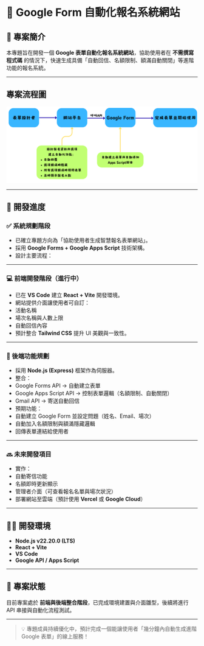 # 📘 Google Form 自動化報名系統網站

## 🧩 專案簡介
本專題旨在開發一個 **Google 表單自動化報名系統網站**，協助使用者在 **不需撰寫程式碼** 的情況下，快速生成具備「自動回信、名額限制、額滿自動關閉」等進階功能的報名系統。

---

## 專案流程圖
![](專案流程圖.png)

---

## 🚀 開發進度

### ✅ 系統規劃階段
- 已確立專題方向為「協助使用者生成智慧報名表單網站」。
- 採用 **Google Forms + Google Apps Script** 技術架構。
- 設計主要流程：
---

### 💻 前端開發階段（進行中）
- 已在 **VS Code** 建立 **React + Vite** 開發環境。
- 網站提供介面讓使用者可自訂：
- 活動名稱  
- 場次名稱與人數上限  
- 自動回信內容  
- 預計整合 **Tailwind CSS** 提升 UI 美觀與一致性。

---

### 🧠 後端功能規劃
- 採用 **Node.js (Express)** 框架作為伺服器。
- 整合：
- Google Forms API → 自動建立表單  
- Google Apps Script API → 控制表單邏輯（名額限制、自動關閉）  
- Gmail API → 寄送自動回信  
- 預期功能：
- 自動建立 Google Form 並設定問題（姓名、Email、場次）
- 自動加入名額限制與額滿隱藏邏輯
- 回傳表單連結給使用者

---

### 🔜 未來開發項目
- 實作：
- 自動寄信功能  
- 名額即時更新顯示  
- 管理者介面（可查看報名名單與場次狀況）  
- 部署網站至雲端（預計使用 **Vercel** 或 **Google Cloud**）

---

## 🧑‍💻 開發環境
- **Node.js v22.20.0 (LTS)**
- **React + Vite**
- **VS Code**
- **Google API / Apps Script**

---

## 📅 專案狀態
目前專案處於 **前端與後端整合階段**，已完成環境建置與介面雛型，後續將進行 API 串接與自動化流程測試。

---

> 💡 專題成員持續優化中，預計完成一個能讓使用者「幾分鐘內自動生成進階 Google 表單」的線上服務！
